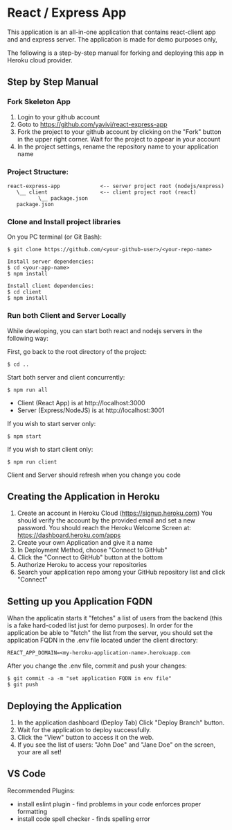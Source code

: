 # React / Express App

This application is an all-in-one application that contains react-client app and and express server.
The application is made for demo purposes only,

The following is a step-by-step manual for forking and deploying this app in Heroku cloud provider.

## Step by Step Manual

### Fork Skeleton App
1. Login to your github account
2. Goto to https://github.com/yavivi/react-express-app
3. Fork the project to your github account by clicking on the "Fork" button in the upper right corner.
Wait for the project to appear in your account
4. In the project settings, rename the repository name to your application name

### Project Structure:
```
react-express-app             <-- server project root (nodejs/express)
   \__ client                 <-- client project root (react)
          \__ package.json
   package.json
```

### Clone and Install project libraries

On you PC terminal (or Git Bash):
```
$ git clone https://github.com/<your-github-user>/<your-repo-name>

Install server dependencies:
$ cd <your-app-name>
$ npm install

Install client dependencies:
$ cd client
$ npm install
```

### Run both Client and Server Locally
While developing, you can start both react and nodejs servers in the following way:

First, go back to the root directory of the project:
```
$ cd ..
```

Start both server and client concurrently:
```
$ npm run all
```
* Client (React App) is at http://localhost:3000
* Server (Express/NodeJS) is at http://localhost:3001

If you wish to start server only:
```
$ npm start
```
If you wish to start client only:
```
$ npm run client
```

Client and Server should refresh when you change you code

## Creating the Application in Heroku
1. Create an account in Heroku Cloud (https://signup.heroku.com)
You should verify the account by the provided email and set a new password.
You should reach the Heroku Welcome Screen at: https://dashboard.heroku.com/apps
2. Create your own Application and give it a name
3. In Deployment Method, choose "Connect to GitHub"
4. Click the "Connect to GitHub" button at the bottom
5. Authorize Heroku to access your repositories
6. Search your application repo among your GitHub repository list and click "Connect"

## Setting up you Application FQDN
Whan the applicatin starts it "fetches" a list of users from the backend (this is a fake hard-coded list just for demo purposes).
In order for the application be able to "fetch" the list from the server, you should set the application FQDN in the .env file located under the client directory:
```
REACT_APP_DOMAIN=<my-heroku-application-name>.herokuapp.com
```
After you change the .env file, commit and push your changes:
```
$ git commit -a -m "set application FQDN in env file"
$ git push
```

## Deploying the Application
1. In the application dashboard (Deploy Tab) Click "Deploy Branch" button.
2. Wait for the application to deploy successfully.
3. Click the "View" button to access it on the web.
4. If you see the list of users: "John Doe" and "Jane Doe" on the screen, your are all set!

## VS Code
Recommended Plugins:
* install eslint plugin - find problems in your code enforces proper formatting 
* install code spell checker - finds spelling error




